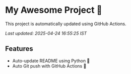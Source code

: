 # My Awesome Project 🚀

This project is automatically updated using GitHub Actions.

_Last updated: 2025-04-24 16:55:25 IST_

## Features
- Auto-update README using Python 🐍
- Auto Git push with GitHub Actions 🤖
